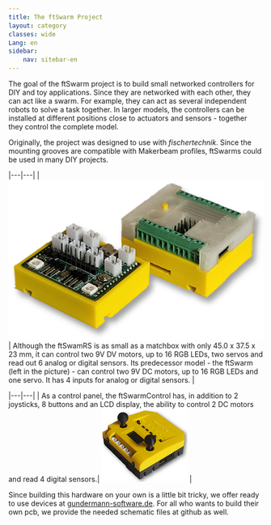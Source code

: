 ```yaml
---
title: The ftSwarm Project
layout: category
classes: wide
Lang: en
sidebar:
    nav: sitebar-en
---
```


The goal of the ftSwarm project is to build small networked controllers for DIY and toy applications. 
Since they are networked with each other, they can act like a swarm. For example, they can act as several independent robots to solve a task together. 
In larger models, the controllers can be installed at different positions close to actuators and sensors - together they control the complete model.

Originally, the project was designed to use with *fischertechnik*. Since the mounting grooves are compatible with Makerbeam profiles, ftSwarms could be used in many DIY projects. 

<style>
td, th {
    border: none!important;
}
</style>

|---|---|
| ![ftSwarm](/assets/img/ftSwarmftSwarmRS.png) | Although the ftSwamRS is as small as a matchbox with only 45.0 x 37.5 x 23 mm, it can control two 9V DV motors, up to 16 RGB LEDs, two servos and read out 6 analog or digital sensors. Its predecessor model - the ftSwarm (left in the picture) - can control two 9V DC motors, up to 16 RGB LEDs and one servo. It has 4 inputs for analog or digital sensors. |

|---|---|
| As a control panel, the ftSwarmControl has, in addition to 2 joysticks, 8 buttons and an LCD display, the ability to control 2 DC motors and read 4 digital sensors.| ![ftSwarmControl](/assets/img/ftSwarmControl_small.png) | 

Since building this hardware on your own is a little bit tricky, we offer ready to use devices at [gundermann-software.de](https://gundermann-software.de/).
For all who wants to build their own pcb, we provide the needed schematic files at github as well.

